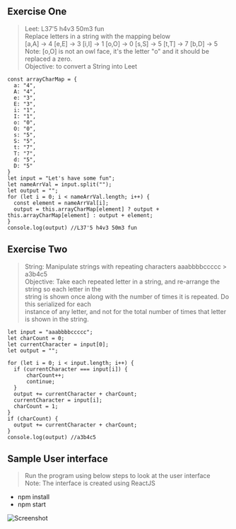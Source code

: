 ## Exercise One
>Leet: L37'5 h4v3 50m3 fun  
Replace letters in a string with the mapping below  
[a,A] -> 4 [e,E] -> 3 [i,I] -> 1 [o,O] -> 0 [s,S] -> 5 [t,T] -> 7 [b,D] -> 5  
Note: [o,O] is not an owl face, it's the letter "o" and it should be replaced a zero.  
Objective: to convert a String into Leet

```
const arrayCharMap = {
  a: "4",
  A: "4",
  e: "3",
  E: "3",
  i: "1",
  I: "1",
  o: "0",
  O: "0",
  s: "5",
  S: "5",
  t: "7",
  T: "7",
  d: "5",
  D: "5"
}
let input = "Let's have some fun";
let nameArrVal = input.split("");
let output = "";
for (let i = 0; i < nameArrVal.length; i++) {
  const element = nameArrVal[i];
  output = this.arrayCharMap[element] ? output + this.arrayCharMap[element] : output + element;
}
console.log(output) //L37'5 h4v3 50m3 fun
```

## Exercise Two
>String: Manipulate strings with repeating characters aaabbbbccccc > a3b4c5  
Objective: Take each repeated letter in a string, and re-arrange the string so each letter in the  
string is shown once along with the number of times it is repeated. Do this serialized for each  
instance of any letter, and not for the total number of times that letter is shown in the string.  

```
let input = "aaabbbbccccc";
let charCount = 0;
let currentCharacter = input[0];
let output = "";

for (let i = 0; i < input.length; i++) {
  if (currentCharacter === input[i]) {
      charCount++;
      continue;
  }
  output += currentCharacter + charCount;
  currentCharacter = input[i];
  charCount = 1;
}
if (charCount) {
  output += currentCharacter + charCount;
}
console.log(output) //a3b4c5
```

## Sample User interface 
> Run the program using below steps to look at the user interface  
Note: The interface is created using ReactJS
- npm install
- npm start

![Screenshot](https://github.com/psaelango/Technical.Test/tree/master/public/screenshot.jpg)


